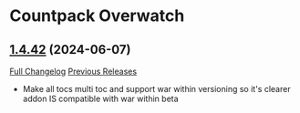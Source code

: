 # <DBM Media> Countpack Overwatch

## [1.4.42](https://github.com/DeadlyBossMods/DBM-CountPack-Overwatch/tree/1.4.42) (2024-06-07)
[Full Changelog](https://github.com/DeadlyBossMods/DBM-CountPack-Overwatch/compare/1.4.41...1.4.42) [Previous Releases](https://github.com/DeadlyBossMods/DBM-CountPack-Overwatch/releases)

- Make all tocs multi toc and support war within versioning so it's clearer addon IS compatible with war within beta  
